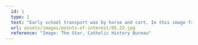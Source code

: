 ```yaml
---
  id: 1
  type: 1
  text: "Early school transport was by horse and cart. In this image from c.1896 ‘Boarders and Brothers’ from Koch street are pictured on a school outing."
  url: assets/images/points-of-interest/05.22.jpg
  reference: "Image: The Star, Catholic History Bureau"
---
```


        